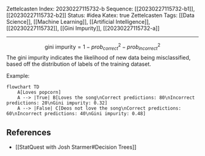 Zettelcasten Index: 20230227115732-b
Sequence: [[20230227115732-b1]], [[20230227115732-b2]]
Status: #idea
Katex: true
Zettelcasten Tags: [[Data Science]], [[Machine Learning]], [[Artificial Intelligence]], [[20230227115732]], [[Gini Impurity]], [[20230227115732-a]]

---

$$\text{gini impurity} = 1 - prob_{correct}^2 - prob_{incorrect}^2$$
The gini impurity indicates the likelihood of new data being misclassified, based off the distribution of labels of the training dataset.

Example:
```mermaid
flowchart TD
    A[Loves popcorn]
    A --> |True| B[Loves the song\nCorrect predictions: 80\nIncorrect predictions: 20\nGini impurity: 0.32]
    A --> |False| C[Deos not love the song\nCorrect predictions: 60\nIncorrect predictions: 40\nGini impurity: 0.48]
```

## References
- [[StatQuest with Josh Starmer#Decision Trees]]
